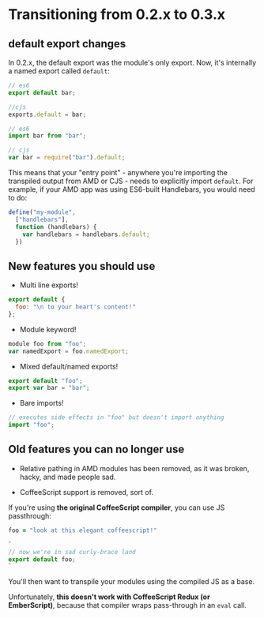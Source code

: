 # Transitioning from 0.2.x to 0.3.x

## default export changes

In 0.2.x, the default export was the module's only export. Now, it's internally a named export called `default`:

```js
// es6
export default bar;

//cjs
exports.default = bar;

// es6
import bar from "bar";

// cjs
var bar = require("bar").default;
```

This means that your "entry point" - anywhere you're importing the transpiled output from AMD or CJS - needs to explicitly import `default`. For example, if your AMD app was using ES6-built Handlebars, you would need to do:

```js
define("my-module",
  ["handlebars"],
  function (handlebars) {
    var handlebars = handlebars.default;
  })
```

## New features you should use

* Multi line exports!

```js
export default {
  foo: "\n to your heart's content!"
};
```

* Module keyword!

```js
module foo from "foo";
var namedExport = foo.namedExport;
```

* Mixed default/named exports!

```js
export default "foo";
export var bar = "bar";
```

* Bare imports!

```js
// executes side effects in "foo" but doesn't import anything
import "foo";
```

## Old features you can no longer use

* Relative pathing in AMD modules has been removed, as it was broken, hacky, and made people sad.

* CoffeeScript support is removed, sort of.

If you're using **the original CoffeeScript compiler**, you can use JS passthrough:

```coffeescript
foo = "look at this elegant coffeescript!"

`
// now we're in sad curly-brace land
export default foo;
`
```

You'll then want to transpile your modules using the compiled JS as a base.

Unfortunately, **this doesn't work with CoffeeScript Redux (or EmberScript)**, because that compiler wraps pass-through in an `eval` call.
